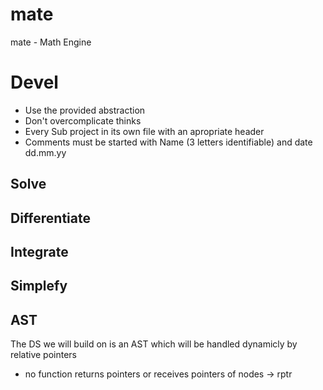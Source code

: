 # mate
mate - Math Engine

# Devel

- Use the provided abstraction
- Don't overcomplicate thinks
- Every Sub project in its own file with an apropriate header
- Comments must be started with Name (3 letters identifiable) and date dd.mm.yy

## Solve

## Differentiate

## Integrate

## Simplefy

## AST

The DS we will build on is an AST which will be handled dynamicly by relative pointers
- no function returns pointers or receives pointers of nodes -> rptr
